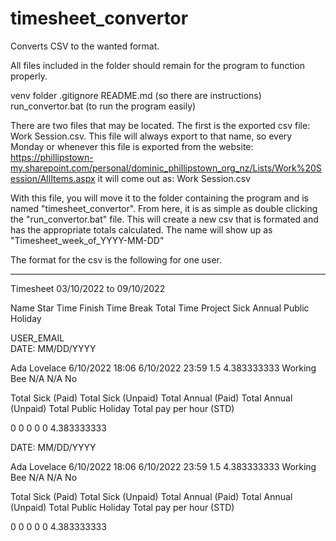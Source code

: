 # timesheet_convertor
Converts CSV to the wanted format.


All files included in the folder should remain for the program to function properly.

venv folder
.gitignore
README.md (so there are instructions)
run_convertor.bat (to run the program easily)

There are two files that may be located. The first is the exported csv file: Work Session.csv. 
This file will always export to that name, so every Monday or whenever this file is exported from the 
website: https://phillipstown-my.sharepoint.com/personal/dominic_phillipstown_org_nz/Lists/Work%20Session/AllItems.aspx
it will come out as: Work Session.csv

With this file, you will move it to the folder containing the program and is named "timesheet_convertor". 
From here, it is as simple as double clicking the "run_convertor.bat" file. This will create a new csv that is 
formated and has the appropriate totals calculated. The name will show up as "Timesheet_week_of_YYYY-MM-DD"

The format for the csv is the following for one user. 

___________________________________________________________________________________
Timesheet		03/10/2022 to 09/10/2022						
								
Name	         Star Time	        Finish Time   	  Break	    Total Time	         Project	      Sick	  Annual	  Public Holiday


USER_EMAIL  
DATE: MM/DD/YYYY

Ada Lovelace	6/10/2022 18:06	    6/10/2022 23:59	    1.5	    4.383333333	      Working Bee	       N/A	   N/A	        No
								
Total Sick (Paid)	Total Sick (Unpaid)	Total Annual (Paid)	Total Annual (Unpaid)	Total Public Holiday	Total pay per hour (STD)			
								
0	                        0         	           0	              0	                      0	                  4.383333333		


DATE: MM/DD/YYYY

Ada Lovelace	6/10/2022 18:06	    6/10/2022 23:59	    1.5	    4.383333333	      Working Bee	       N/A	   N/A	        No
								
Total Sick (Paid)	Total Sick (Unpaid)	Total Annual (Paid)	Total Annual (Unpaid)	Total Public Holiday	Total pay per hour (STD)			
								
0	                        0         	           0	              0	                      0	                  4.383333333		

